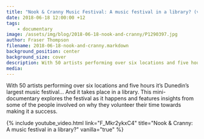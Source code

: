 ```yaml
---
title: "Nook & Cranny Music Festival: A music festival in a library? (video)"
date: 2018-06-18 12:00:00 +12
tags:
    - documentary
image: /assets/img/blog/2018-06-18-nook-and-cranny/P1290397.jpg
author: Fraser Thompson
filename: 2018-06-18-nook-and-cranny.markdown
background_position: center
background_size: cover
description: With 50 artists performing over six locations and five hours it’s Dunedin’s largest music festival... And it takes place in a library.
media:
---
```


With 50 artists performing over six locations and five hours it’s Dunedin’s largest music festival… And it takes place in a library. This mini-documentary explores the festival as it happens and features insights from some of the people involved on why they volunteer their time towards making it a success.

<!-- more -->

{% include youtube_video.html link="F_Mkr2ykxC4" title="Nook & Cranny: A music festival in a library?" vanilla="true" %}